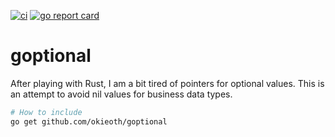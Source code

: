 [![ci](https://github.com/OkieOth/goptional/actions/workflows/test.yml/badge.svg?branch=main&event=push)](https://github.com/OkieOth/goptional/actions/workflows/test.yml)
[![go report card](https://goreportcard.com/badge/github.com/OkieOth/partial-vaults)](https://goreportcard.com/report/github.com/OkieOth/partial-vaults)

# goptional
After playing with Rust, I am a bit tired of pointers for optional
values. This is an attempt to avoid nil values for business data
types.


```bash
# How to include
go get github.com/okieoth/goptional
```
